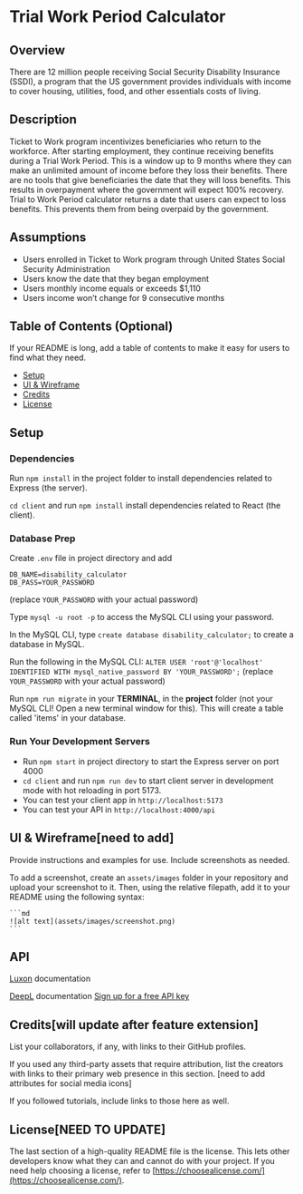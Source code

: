 # Trial Work Period Calculator

## Overview

There are 12 million people receiving Social Security Disability Insurance (SSDI), a program that the US government provides individuals with income to cover housing, utilities, food, and other essentials costs of living.

## Description

Ticket to Work program incentivizes beneficiaries who return to the workforce. After starting employment, they continue receiving benefits during a Trial Work Period. This is a window up to 9 months where they can make an unlimited amount of income before they loss their benefits. There are no tools that give beneficiaries the date that they will loss benefits. This results in overpayment where the government will expect 100% recovery. Trial to Work Period calculator returns a date that users can expect to loss benefits. This prevents them from being overpaid by the government.

## Assumptions

- Users enrolled in Ticket to Work program through United States Social Security Administration
- Users know the date that they began employment
- Users monthly income equals or exceeds \$1,110
- Users income won’t change for 9 consecutive months

## Table of Contents (Optional)

If your README is long, add a table of contents to make it easy for users to find what they need.

- [Setup](#setup)
- [UI & Wireframe](#ui)
- [Credits](#credits)
- [License](#license)

## Setup

### Dependencies

Run `npm install` in the project folder to install dependencies related to Express (the server).

`cd client` and run `npm install` install dependencies related to React (the client).

### Database Prep

Create `.env` file in project directory and add

```
DB_NAME=disability_calculator
DB_PASS=YOUR_PASSWORD
```

(replace `YOUR_PASSWORD` with your actual password)

Type `mysql -u root -p` to access the MySQL CLI using your password.

In the MySQL CLI, type `create database disability_calculator;` to create a database in MySQL.

Run the following in the MySQL CLI: `ALTER USER 'root'@'localhost' IDENTIFIED WITH mysql_native_password BY 'YOUR_PASSWORD';` (replace `YOUR_PASSWORD` with your actual password)

Run `npm run migrate` in your **TERMINAL**, in the **project** folder (not your MySQL CLI! Open a new terminal window for this). This will create a table called 'items' in your database.

### Run Your Development Servers

- Run `npm start` in project directory to start the Express server on port 4000
- `cd client` and run `npm run dev` to start client server in development mode with hot reloading in port 5173.
- You can test your client app in `http://localhost:5173`
- You can test your API in `http://localhost:4000/api`

## UI & Wireframe[need to add]

Provide instructions and examples for use. Include screenshots as needed.

To add a screenshot, create an `assets/images` folder in your repository and upload your screenshot to it. Then, using the relative filepath, add it to your README using the following syntax:

    ```md
    ![alt text](assets/images/screenshot.png)
    ```

## API

[Luxon](https://www.npmjs.com/package/luxon#luxon) documentation

[DeepL](https://developers.deepl.com/docs) documentation
[Sign up for a free API key](https://support.deepl.com/hc/en-us/articles/360019358899-Access-to-DeepL-s-API)

## Credits[will update after feature extension]

List your collaborators, if any, with links to their GitHub profiles.

If you used any third-party assets that require attribution, list the creators with links to their primary web presence in this section. [need to add attributes for social media icons]

If you followed tutorials, include links to those here as well.

## License[NEED TO UPDATE]

The last section of a high-quality README file is the license. This lets other developers know what they can and cannot do with your project. If you need help choosing a license, refer to [https://choosealicense.com/](https://choosealicense.com/).
